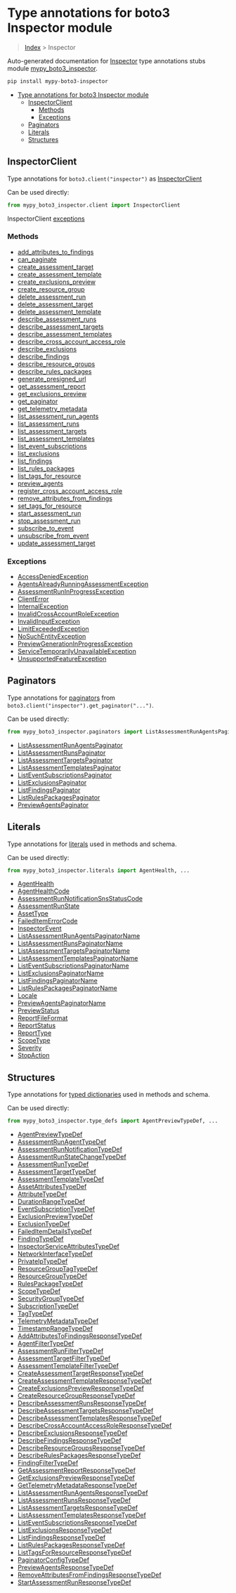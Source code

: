 # Type annotations for boto3 Inspector module

> [Index](../index.md) > Inspector

Auto-generated documentation for [Inspector](https://boto3.amazonaws.com/v1/documentation/api/latest/reference/services/inspector.html#Inspector)
type annotations stubs module [mypy_boto3_inspector](https://pypi.org/project/mypy-boto3-inspector/).

```bash
pip install mypy-boto3-inspector
```

- [Type annotations for boto3 Inspector module](#type-annotations-for-boto3-inspector-module)
  - [InspectorClient](#inspectorclient)
    - [Methods](#methods)
    - [Exceptions](#exceptions)
  - [Paginators](#paginators)
  - [Literals](#literals)
  - [Structures](#structures)

## InspectorClient

Type annotations for  `boto3.client("inspector")` as [InspectorClient](./client.md)

Can be used directly:

```python
from mypy_boto3_inspector.client import InspectorClient
```


InspectorClient [exceptions](./client.md#exceptions)



### Methods
- [add_attributes_to_findings](./client.md#add-attributes-to-findings)
- [can_paginate](./client.md#can-paginate)
- [create_assessment_target](./client.md#create-assessment-target)
- [create_assessment_template](./client.md#create-assessment-template)
- [create_exclusions_preview](./client.md#create-exclusions-preview)
- [create_resource_group](./client.md#create-resource-group)
- [delete_assessment_run](./client.md#delete-assessment-run)
- [delete_assessment_target](./client.md#delete-assessment-target)
- [delete_assessment_template](./client.md#delete-assessment-template)
- [describe_assessment_runs](./client.md#describe-assessment-runs)
- [describe_assessment_targets](./client.md#describe-assessment-targets)
- [describe_assessment_templates](./client.md#describe-assessment-templates)
- [describe_cross_account_access_role](./client.md#describe-cross-account-access-role)
- [describe_exclusions](./client.md#describe-exclusions)
- [describe_findings](./client.md#describe-findings)
- [describe_resource_groups](./client.md#describe-resource-groups)
- [describe_rules_packages](./client.md#describe-rules-packages)
- [generate_presigned_url](./client.md#generate-presigned-url)
- [get_assessment_report](./client.md#get-assessment-report)
- [get_exclusions_preview](./client.md#get-exclusions-preview)
- [get_paginator](./client.md#get-paginator)
- [get_telemetry_metadata](./client.md#get-telemetry-metadata)
- [list_assessment_run_agents](./client.md#list-assessment-run-agents)
- [list_assessment_runs](./client.md#list-assessment-runs)
- [list_assessment_targets](./client.md#list-assessment-targets)
- [list_assessment_templates](./client.md#list-assessment-templates)
- [list_event_subscriptions](./client.md#list-event-subscriptions)
- [list_exclusions](./client.md#list-exclusions)
- [list_findings](./client.md#list-findings)
- [list_rules_packages](./client.md#list-rules-packages)
- [list_tags_for_resource](./client.md#list-tags-for-resource)
- [preview_agents](./client.md#preview-agents)
- [register_cross_account_access_role](./client.md#register-cross-account-access-role)
- [remove_attributes_from_findings](./client.md#remove-attributes-from-findings)
- [set_tags_for_resource](./client.md#set-tags-for-resource)
- [start_assessment_run](./client.md#start-assessment-run)
- [stop_assessment_run](./client.md#stop-assessment-run)
- [subscribe_to_event](./client.md#subscribe-to-event)
- [unsubscribe_from_event](./client.md#unsubscribe-from-event)
- [update_assessment_target](./client.md#update-assessment-target)




### Exceptions
- [AccessDeniedException](./client.md#accessdeniedexception)
- [AgentsAlreadyRunningAssessmentException](./client.md#agentsalreadyrunningassessmentexception)
- [AssessmentRunInProgressException](./client.md#assessmentruninprogressexception)
- [ClientError](./client.md#clienterror)
- [InternalException](./client.md#internalexception)
- [InvalidCrossAccountRoleException](./client.md#invalidcrossaccountroleexception)
- [InvalidInputException](./client.md#invalidinputexception)
- [LimitExceededException](./client.md#limitexceededexception)
- [NoSuchEntityException](./client.md#nosuchentityexception)
- [PreviewGenerationInProgressException](./client.md#previewgenerationinprogressexception)
- [ServiceTemporarilyUnavailableException](./client.md#servicetemporarilyunavailableexception)
- [UnsupportedFeatureException](./client.md#unsupportedfeatureexception)






## Paginators

Type annotations for [paginators](./paginators.md) from `boto3.client("inspector").get_paginator("...")`.

Can be used directly:

```python
from mypy_boto3_inspector.paginators import ListAssessmentRunAgentsPaginator, ...
```

- [ListAssessmentRunAgentsPaginator](./paginators.md#listassessmentrunagentspaginator)
- [ListAssessmentRunsPaginator](./paginators.md#listassessmentrunspaginator)
- [ListAssessmentTargetsPaginator](./paginators.md#listassessmenttargetspaginator)
- [ListAssessmentTemplatesPaginator](./paginators.md#listassessmenttemplatespaginator)
- [ListEventSubscriptionsPaginator](./paginators.md#listeventsubscriptionspaginator)
- [ListExclusionsPaginator](./paginators.md#listexclusionspaginator)
- [ListFindingsPaginator](./paginators.md#listfindingspaginator)
- [ListRulesPackagesPaginator](./paginators.md#listrulespackagespaginator)
- [PreviewAgentsPaginator](./paginators.md#previewagentspaginator)






## Literals

Type annotations for [literals](./literals.md) used in methods and schema.

Can be used directly:

```python
from mypy_boto3_inspector.literals import AgentHealth, ...
```

- [AgentHealth](./literals.md#agenthealth)
- [AgentHealthCode](./literals.md#agenthealthcode)
- [AssessmentRunNotificationSnsStatusCode](./literals.md#assessmentrunnotificationsnsstatuscode)
- [AssessmentRunState](./literals.md#assessmentrunstate)
- [AssetType](./literals.md#assettype)
- [FailedItemErrorCode](./literals.md#faileditemerrorcode)
- [InspectorEvent](./literals.md#inspectorevent)
- [ListAssessmentRunAgentsPaginatorName](./literals.md#listassessmentrunagentspaginatorname)
- [ListAssessmentRunsPaginatorName](./literals.md#listassessmentrunspaginatorname)
- [ListAssessmentTargetsPaginatorName](./literals.md#listassessmenttargetspaginatorname)
- [ListAssessmentTemplatesPaginatorName](./literals.md#listassessmenttemplatespaginatorname)
- [ListEventSubscriptionsPaginatorName](./literals.md#listeventsubscriptionspaginatorname)
- [ListExclusionsPaginatorName](./literals.md#listexclusionspaginatorname)
- [ListFindingsPaginatorName](./literals.md#listfindingspaginatorname)
- [ListRulesPackagesPaginatorName](./literals.md#listrulespackagespaginatorname)
- [Locale](./literals.md#locale)
- [PreviewAgentsPaginatorName](./literals.md#previewagentspaginatorname)
- [PreviewStatus](./literals.md#previewstatus)
- [ReportFileFormat](./literals.md#reportfileformat)
- [ReportStatus](./literals.md#reportstatus)
- [ReportType](./literals.md#reporttype)
- [ScopeType](./literals.md#scopetype)
- [Severity](./literals.md#severity)
- [StopAction](./literals.md#stopaction)




## Structures


Type annotations for [typed dictionaries](./type_defs.md) used in methods and schema.

Can be used directly:

```python
from mypy_boto3_inspector.type_defs import AgentPreviewTypeDef, ...
```

- [AgentPreviewTypeDef](./type_defs.md#agentpreviewtypedef)
- [AssessmentRunAgentTypeDef](./type_defs.md#assessmentrunagenttypedef)
- [AssessmentRunNotificationTypeDef](./type_defs.md#assessmentrunnotificationtypedef)
- [AssessmentRunStateChangeTypeDef](./type_defs.md#assessmentrunstatechangetypedef)
- [AssessmentRunTypeDef](./type_defs.md#assessmentruntypedef)
- [AssessmentTargetTypeDef](./type_defs.md#assessmenttargettypedef)
- [AssessmentTemplateTypeDef](./type_defs.md#assessmenttemplatetypedef)
- [AssetAttributesTypeDef](./type_defs.md#assetattributestypedef)
- [AttributeTypeDef](./type_defs.md#attributetypedef)
- [DurationRangeTypeDef](./type_defs.md#durationrangetypedef)
- [EventSubscriptionTypeDef](./type_defs.md#eventsubscriptiontypedef)
- [ExclusionPreviewTypeDef](./type_defs.md#exclusionpreviewtypedef)
- [ExclusionTypeDef](./type_defs.md#exclusiontypedef)
- [FailedItemDetailsTypeDef](./type_defs.md#faileditemdetailstypedef)
- [FindingTypeDef](./type_defs.md#findingtypedef)
- [InspectorServiceAttributesTypeDef](./type_defs.md#inspectorserviceattributestypedef)
- [NetworkInterfaceTypeDef](./type_defs.md#networkinterfacetypedef)
- [PrivateIpTypeDef](./type_defs.md#privateiptypedef)
- [ResourceGroupTagTypeDef](./type_defs.md#resourcegrouptagtypedef)
- [ResourceGroupTypeDef](./type_defs.md#resourcegrouptypedef)
- [RulesPackageTypeDef](./type_defs.md#rulespackagetypedef)
- [ScopeTypeDef](./type_defs.md#scopetypedef)
- [SecurityGroupTypeDef](./type_defs.md#securitygrouptypedef)
- [SubscriptionTypeDef](./type_defs.md#subscriptiontypedef)
- [TagTypeDef](./type_defs.md#tagtypedef)
- [TelemetryMetadataTypeDef](./type_defs.md#telemetrymetadatatypedef)
- [TimestampRangeTypeDef](./type_defs.md#timestamprangetypedef)
- [AddAttributesToFindingsResponseTypeDef](./type_defs.md#addattributestofindingsresponsetypedef)
- [AgentFilterTypeDef](./type_defs.md#agentfiltertypedef)
- [AssessmentRunFilterTypeDef](./type_defs.md#assessmentrunfiltertypedef)
- [AssessmentTargetFilterTypeDef](./type_defs.md#assessmenttargetfiltertypedef)
- [AssessmentTemplateFilterTypeDef](./type_defs.md#assessmenttemplatefiltertypedef)
- [CreateAssessmentTargetResponseTypeDef](./type_defs.md#createassessmenttargetresponsetypedef)
- [CreateAssessmentTemplateResponseTypeDef](./type_defs.md#createassessmenttemplateresponsetypedef)
- [CreateExclusionsPreviewResponseTypeDef](./type_defs.md#createexclusionspreviewresponsetypedef)
- [CreateResourceGroupResponseTypeDef](./type_defs.md#createresourcegroupresponsetypedef)
- [DescribeAssessmentRunsResponseTypeDef](./type_defs.md#describeassessmentrunsresponsetypedef)
- [DescribeAssessmentTargetsResponseTypeDef](./type_defs.md#describeassessmenttargetsresponsetypedef)
- [DescribeAssessmentTemplatesResponseTypeDef](./type_defs.md#describeassessmenttemplatesresponsetypedef)
- [DescribeCrossAccountAccessRoleResponseTypeDef](./type_defs.md#describecrossaccountaccessroleresponsetypedef)
- [DescribeExclusionsResponseTypeDef](./type_defs.md#describeexclusionsresponsetypedef)
- [DescribeFindingsResponseTypeDef](./type_defs.md#describefindingsresponsetypedef)
- [DescribeResourceGroupsResponseTypeDef](./type_defs.md#describeresourcegroupsresponsetypedef)
- [DescribeRulesPackagesResponseTypeDef](./type_defs.md#describerulespackagesresponsetypedef)
- [FindingFilterTypeDef](./type_defs.md#findingfiltertypedef)
- [GetAssessmentReportResponseTypeDef](./type_defs.md#getassessmentreportresponsetypedef)
- [GetExclusionsPreviewResponseTypeDef](./type_defs.md#getexclusionspreviewresponsetypedef)
- [GetTelemetryMetadataResponseTypeDef](./type_defs.md#gettelemetrymetadataresponsetypedef)
- [ListAssessmentRunAgentsResponseTypeDef](./type_defs.md#listassessmentrunagentsresponsetypedef)
- [ListAssessmentRunsResponseTypeDef](./type_defs.md#listassessmentrunsresponsetypedef)
- [ListAssessmentTargetsResponseTypeDef](./type_defs.md#listassessmenttargetsresponsetypedef)
- [ListAssessmentTemplatesResponseTypeDef](./type_defs.md#listassessmenttemplatesresponsetypedef)
- [ListEventSubscriptionsResponseTypeDef](./type_defs.md#listeventsubscriptionsresponsetypedef)
- [ListExclusionsResponseTypeDef](./type_defs.md#listexclusionsresponsetypedef)
- [ListFindingsResponseTypeDef](./type_defs.md#listfindingsresponsetypedef)
- [ListRulesPackagesResponseTypeDef](./type_defs.md#listrulespackagesresponsetypedef)
- [ListTagsForResourceResponseTypeDef](./type_defs.md#listtagsforresourceresponsetypedef)
- [PaginatorConfigTypeDef](./type_defs.md#paginatorconfigtypedef)
- [PreviewAgentsResponseTypeDef](./type_defs.md#previewagentsresponsetypedef)
- [RemoveAttributesFromFindingsResponseTypeDef](./type_defs.md#removeattributesfromfindingsresponsetypedef)
- [StartAssessmentRunResponseTypeDef](./type_defs.md#startassessmentrunresponsetypedef)
